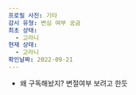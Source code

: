 ```yaml
---
프로필 사진: 기타
감시 유형: 변심 여부 궁금
최초 상태:
  - 고라니
현재 상태:
  - 고라니
확인날짜: 2022-09-21
---
```

- 왜 구독해놨지? 변절여부 보려고 한듯